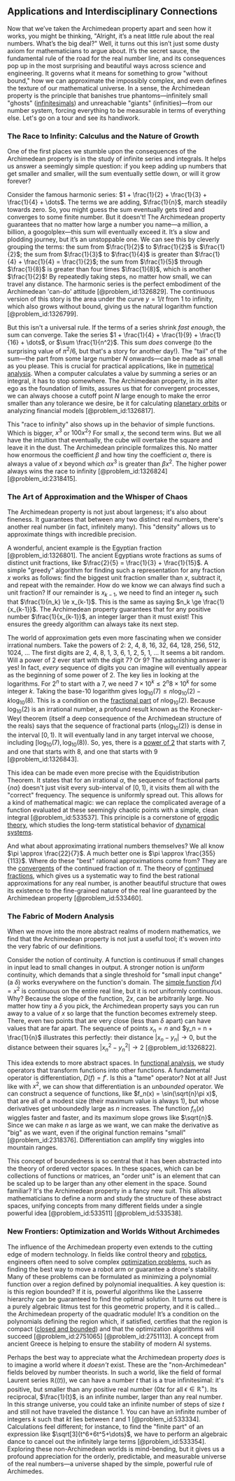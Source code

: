 ## Applications and Interdisciplinary Connections

Now that we’ve taken the Archimedean property apart and seen how it works, you might be thinking, "Alright, it’s a neat little rule about the real numbers. What’s the big deal?" Well, it turns out this isn’t just some dusty axiom for mathematicians to argue about. It’s the secret sauce, the fundamental rule of the road for the real number line, and its consequences pop up in the most surprising and beautiful ways across science and engineering. It governs what it means for something to grow "without bound," how we can approximate the impossibly complex, and even defines the texture of our mathematical universe. In a sense, the Archimedean property is the principle that banishes true phantoms—infinitely small "ghosts" ([infinitesimals](@article_id:143361)) and unreachable "giants" (infinities)—from our number system, forcing everything to be measurable in terms of everything else. Let's go on a tour and see its handiwork.

### The Race to Infinity: Calculus and the Nature of Growth

One of the first places we stumble upon the consequences of the Archimedean property is in the study of infinite series and integrals. It helps us answer a seemingly simple question: if you keep adding up numbers that get smaller and smaller, will the sum eventually settle down, or will it grow forever?

Consider the famous harmonic series: $1 + \frac{1}{2} + \frac{1}{3} + \frac{1}{4} + \dots$. The terms we are adding, $\frac{1}{n}$, march steadily towards zero. So, you might guess the sum eventually gets tired and converges to some finite number. But it doesn't! The Archimedean property guarantees that no matter how large a number you name—a million, a billion, a googolplex—this sum will eventually exceed it. It’s a slow and plodding journey, but it’s an unstoppable one. We can see this by cleverly grouping the terms: the sum from $\frac{1}{2}$ to $\frac{1}{2}$ is $\frac{1}{2}$; the sum from $\frac{1}{3}$ to $\frac{1}{4}$ is greater than $\frac{1}{4} + \frac{1}{4} = \frac{1}{2}$; the sum from $\frac{1}{5}$ through $\frac{1}{8}$ is greater than four times $\frac{1}{8}$, which is another $\frac{1}{2}$! By repeatedly taking steps, no matter how small, we can travel any distance. The harmonic series is the perfect embodiment of the Archimedean 'can-do' attitude [@problem_id:1326829]. The continuous version of this story is the area under the curve $y = 1/t$ from $1$ to infinity, which also grows without bound, giving us the natural logarithm function [@problem_id:1326799].

But this isn't a universal rule. If the terms of a series shrink *fast enough*, the sum can converge. Take the series $1 + \frac{1}{4} + \frac{1}{9} + \frac{1}{16} + \dots$, or $\sum \frac{1}{n^2}$. This sum *does* converge (to the surprising value of $\pi^2/6$, but that's a story for another day!). The "tail" of the sum—the part from some large number $N$ onwards—can be made as small as you please. This is crucial for practical applications, like in [numerical analysis](@article_id:142143). When a computer calculates a value by summing a series or an integral, it has to stop somewhere. The Archimedean property, in its alter ego as the foundation of limits, assures us that for convergent processes, we can always choose a cutoff point $N$ large enough to make the error smaller than any tolerance we desire, be it for calculating [planetary orbits](@article_id:178510) or analyzing financial models [@problem_id:1326817].

This "race to infinity" also shows up in the behavior of simple functions. Which is bigger, $x^3$ or $100x^2$? For small $x$, the second term wins. But we all have the intuition that eventually, the cube will overtake the square and leave it in the dust. The Archimedean principle formalizes this. No matter how enormous the coefficient $\beta$ and how tiny the coefficient $\alpha$, there is always a value of $x$ beyond which $\alpha x^3$ is greater than $\beta x^2$. The higher power always wins the race to infinity [@problem_id:1326824] [@problem_id:2318415].

### The Art of Approximation and the Whisper of Chaos

The Archimedean property is not just about largeness; it's also about fineness. It guarantees that between any two distinct real numbers, there's another real number (in fact, infinitely many). This "density" allows us to approximate things with incredible precision.

A wonderful, ancient example is the Egyptian fraction [@problem_id:1326801]. The ancient Egyptians wrote fractions as sums of distinct unit fractions, like $\frac{2}{5} = \frac{1}{3} + \frac{1}{15}$. A simple "greedy" algorithm for finding such a representation for any fraction $x$ works as follows: find the biggest unit fraction smaller than $x$, subtract it, and repeat with the remainder. How do we know we can always find such a unit fraction? If our remainder is $x_{k-1}$, we need to find an integer $n_k$ such that $\frac{1}{n_k} \le x_{k-1}$. This is the same as saying $n_k \ge \frac{1}{x_{k-1}}$. The Archimedean property guarantees that for any positive number $\frac{1}{x_{k-1}}$, an integer larger than it must exist! This ensures the greedy algorithm can always take its next step.

The world of approximation gets even more fascinating when we consider irrational numbers. Take the powers of 2: 2, 4, 8, 16, 32, 64, 128, 256, 512, 1024, ... The first digits are 2, 4, 8, 1, 3, 6, 1, 2, 5, 1, ... It seems a bit random. Will a power of 2 ever start with the digit 7? Or 9? The astonishing answer is yes! In fact, *every* sequence of digits you can imagine will eventually appear as the beginning of some power of 2. The key lies in looking at the logarithms. For $2^n$ to start with a 7, we need $7 \times 10^k \le 2^n  8 \times 10^k$ for some integer $k$. Taking the base-10 logarithm gives $\log_{10}(7) \le n \log_{10}(2) - k  \log_{10}(8)$. This is a condition on the [fractional part](@article_id:274537) of $n \log_{10}(2)$. Because $\log_{10}(2)$ is an irrational number, a profound result known as the Kronecker-Weyl theorem (itself a deep consequence of the Archimedean structure of the reals) says that the sequence of fractional parts $\{n \log_{10}(2)\}$ is dense in the interval $[0,1)$. It will eventually land in any target interval we choose, including $[\log_{10}(7), \log_{10}(8))$. So, yes, there is a [power of 2](@article_id:150478) that starts with 7, and one that starts with 8, and one that starts with 9 [@problem_id:1326843].

This idea can be made even more precise with the Equidistribution Theorem. It states that for an irrational $\alpha$, the sequence of fractional parts $\{n\alpha\}$ doesn't just visit every sub-interval of $[0,1)$, it visits them all with the "correct" frequency. The sequence is uniformly spread out. This allows for a kind of mathematical magic: we can replace the complicated average of a function evaluated at these seemingly chaotic points with a simple, clean integral [@problem_id:533537]. This principle is a cornerstone of [ergodic theory](@article_id:158102), which studies the long-term statistical behavior of [dynamical systems](@article_id:146147).

And what about approximating irrational numbers themselves? We all know $\pi \approx \frac{22}{7}$. A much better one is $\pi \approx \frac{355}{113}$. Where do these "best" rational approximations come from? They are the [convergents](@article_id:197557) of the continued fraction of $\pi$. The theory of [continued fractions](@article_id:263525), which gives us a systematic way to find the best rational approximations for any real number, is another beautiful structure that owes its existence to the fine-grained nature of the real line guaranteed by the Archimedean property [@problem_id:533460].

### The Fabric of Modern Analysis

When we move into the more abstract realms of modern mathematics, we find that the Archimedean property is not just a useful tool; it's woven into the very fabric of our definitions.

Consider the notion of continuity. A function is continuous if small changes in input lead to small changes in output. A stronger notion is *uniform* continuity, which demands that a single threshold for "small input change" (a $\delta$) works everywhere on the function's domain. The [simple function](@article_id:160838) $f(x)=x^2$ is continuous on the entire real line, but it is *not* uniformly continuous. Why? Because the slope of the function, $2x$, can be arbitrarily large. No matter how tiny a $\delta$ you pick, the Archimedean property says you can run away to a value of $x$ so large that the function becomes extremely steep. There, even two points that are very close (less than $\delta$ apart) can have values that are far apart. The sequence of points $x_n = n$ and $y_n = n + \frac{1}{n}$ illustrates this perfectly: their distance $|x_n - y_n| \to 0$, but the distance between their squares $|x_n^2 - y_n^2| \to 2$ [@problem_id:1326822].

This idea extends to more abstract spaces. In [functional analysis](@article_id:145726), we study operators that transform functions into other functions. A fundamental operator is differentiation, $D(f) = f'$. Is this a "tame" operator? Not at all! Just like with $x^2$, we can show that differentiation is an *unbounded* operator. We can construct a sequence of functions, like $f_n(x) = \sin(\sqrt{n}\pi x)$, that are all of a modest size (their maximum value is always 1), but whose derivatives get unboundedly large as $n$ increases. The function $f_n(x)$ wiggles faster and faster, and its maximum slope grows like $\sqrt{n}$. Since we can make $n$ as large as we want, we can make the derivative as "big" as we want, even if the original function remains "small" [@problem_id:2318376]. Differentiation can amplify tiny wiggles into mountain ranges.

This concept of boundedness is so central that it has been abstracted into the theory of ordered vector spaces. In these spaces, which can be collections of functions or matrices, an "order unit" is an element that can be scaled up to be larger than any other element in the space. Sound familiar? It's the Archimedean property in a fancy new suit. This allows mathematicians to define a norm and study the structure of these abstract spaces, unifying concepts from many different fields under a single powerful idea [@problem_id:533511] [@problem_id:533538].

### New Frontiers: Optimization and Worlds Without Archimedes

The influence of the Archimedean property even extends to the cutting edge of modern technology. In fields like control theory and [robotics](@article_id:150129), engineers often need to solve complex [optimization problems](@article_id:142245), such as finding the best way to move a robot arm or guarantee a drone's stability. Many of these problems can be formulated as minimizing a polynomial function over a region defined by polynomial inequalities. A key question is: is this region bounded? If it is, powerful algorithms like the Lasserre hierarchy can be guaranteed to find the optimal solution. It turns out there is a purely algebraic litmus test for this geometric property, and it is called... the Archimedean property of the quadratic module! It’s a condition on the polynomials defining the region which, if satisfied, certifies that the region is compact ([closed and bounded](@article_id:140304)) and that the optimization algorithms will succeed [@problem_id:2751065] [@problem_id:2751113]. A concept from ancient Greece is helping to ensure the stability of modern AI systems.

Perhaps the best way to appreciate what the Archimedean property *does* is to imagine a world where it *doesn't* exist. These are the "non-Archimedean" fields beloved by number theorists. In such a world, like the field of formal Laurent series $\mathbb{R}((t))$, we can have a number $t$ that is a true infinitesimal: it's positive, but smaller than any positive real number ($0  t  \epsilon$ for all $\epsilon \in \mathbb{R}^+$). Its reciprocal, $\frac{1}{t}$, is an infinite number, larger than any real number. In this strange universe, you could take an infinite number of steps of size $t$ and still not have traveled the distance 1. You can have an infinite number of integers $k$ such that $kt$ lies between $t$ and $1$ [@problem_id:533334]. Calculations feel different; for instance, to find the "finite part" of an expression like $\sqrt[3]{t^6+6t^5+\dots}$, we have to perform an algebraic dance to cancel out the infinitely large terms [@problem_id:533354]. Exploring these non-Archimedean worlds is mind-bending, but it gives us a profound appreciation for the orderly, predictable, and measurable universe of the real numbers—a universe shaped by the simple, powerful rule of Archimedes.